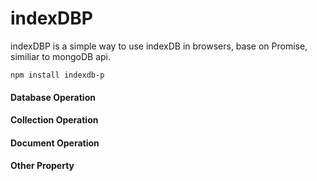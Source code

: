 # indexDBP
indexDBP is a simple way to use indexDB in browsers, base on Promise, similiar to mongoDB api.

```npm install indexdb-p``` 

#### Database Operation


#### Collection Operation


#### Document Operation


#### Other Property


